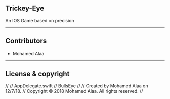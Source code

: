 ## Trickey-Eye
An IOS Game based on precision

---

## Contributors

- Mohamed Alaa

---

## License & copyright
//
//  AppDelegate.swift
//  BullsEye
//
//  Created by Mohamed Alaa on 12/7/18.
//  Copyright © 2018 Mohamed Alaa. All rights reserved.
//
